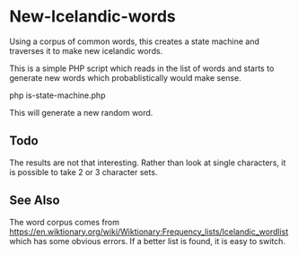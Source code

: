 # New-Icelandic-words
Using a corpus of common words, this creates a state machine and traverses it to make new icelandic words.

This is a simple PHP script which reads in the list of words and starts to generate new words which probablistically would make sense.

php is-state-machine.php

This will generate a new random word.

## Todo
The results are not that interesting. Rather than look at single characters, it is possible to take 2 or 3 character sets.

## See Also
The word corpus comes from https://en.wiktionary.org/wiki/Wiktionary:Frequency_lists/Icelandic_wordlist which has some obvious errors. If a better list is found, it is easy to switch.
